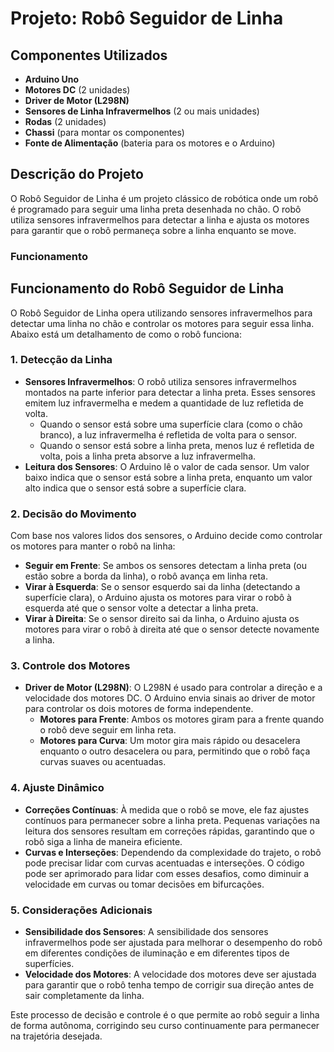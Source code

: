 # Projeto: Robô Seguidor de Linha

## Componentes Utilizados

- **Arduino Uno**
- **Motores DC** (2 unidades)
- **Driver de Motor (L298N)**
- **Sensores de Linha Infravermelhos** (2 ou mais unidades)
- **Rodas** (2 unidades)
- **Chassi** (para montar os componentes)
- **Fonte de Alimentação** (bateria para os motores e o Arduino)

## Descrição do Projeto

O Robô Seguidor de Linha é um projeto clássico de robótica onde um robô é programado para seguir uma linha preta desenhada no chão. O robô utiliza sensores infravermelhos para detectar a linha e ajusta os motores para garantir que o robô permaneça sobre a linha enquanto se move.

### Funcionamento

## Funcionamento do Robô Seguidor de Linha

O Robô Seguidor de Linha opera utilizando sensores infravermelhos para detectar uma linha no chão e controlar os motores para seguir essa linha. Abaixo está um detalhamento de como o robô funciona:

### 1. Detecção da Linha

- **Sensores Infravermelhos**: O robô utiliza sensores infravermelhos montados na parte inferior para detectar a linha preta. Esses sensores emitem luz infravermelha e medem a quantidade de luz refletida de volta.
  - Quando o sensor está sobre uma superfície clara (como o chão branco), a luz infravermelha é refletida de volta para o sensor.
  - Quando o sensor está sobre a linha preta, menos luz é refletida de volta, pois a linha preta absorve a luz infravermelha.
- **Leitura dos Sensores**: O Arduino lê o valor de cada sensor. Um valor baixo indica que o sensor está sobre a linha preta, enquanto um valor alto indica que o sensor está sobre a superfície clara.

### 2. Decisão do Movimento

Com base nos valores lidos dos sensores, o Arduino decide como controlar os motores para manter o robô na linha:

- **Seguir em Frente**: Se ambos os sensores detectam a linha preta (ou estão sobre a borda da linha), o robô avança em linha reta.
- **Virar à Esquerda**: Se o sensor esquerdo sai da linha (detectando a superfície clara), o Arduino ajusta os motores para virar o robô à esquerda até que o sensor volte a detectar a linha preta.
- **Virar à Direita**: Se o sensor direito sai da linha, o Arduino ajusta os motores para virar o robô à direita até que o sensor detecte novamente a linha.

### 3. Controle dos Motores

- **Driver de Motor (L298N)**: O L298N é usado para controlar a direção e a velocidade dos motores DC. O Arduino envia sinais ao driver de motor para controlar os dois motores de forma independente.
  - **Motores para Frente**: Ambos os motores giram para a frente quando o robô deve seguir em linha reta.
  - **Motores para Curva**: Um motor gira mais rápido ou desacelera enquanto o outro desacelera ou para, permitindo que o robô faça curvas suaves ou acentuadas.

### 4. Ajuste Dinâmico

- **Correções Contínuas**: À medida que o robô se move, ele faz ajustes contínuos para permanecer sobre a linha preta. Pequenas variações na leitura dos sensores resultam em correções rápidas, garantindo que o robô siga a linha de maneira eficiente.
- **Curvas e Interseções**: Dependendo da complexidade do trajeto, o robô pode precisar lidar com curvas acentuadas e interseções. O código pode ser aprimorado para lidar com esses desafios, como diminuir a velocidade em curvas ou tomar decisões em bifurcações.

### 5. Considerações Adicionais

- **Sensibilidade dos Sensores**: A sensibilidade dos sensores infravermelhos pode ser ajustada para melhorar o desempenho do robô em diferentes condições de iluminação e em diferentes tipos de superfícies.
- **Velocidade dos Motores**: A velocidade dos motores deve ser ajustada para garantir que o robô tenha tempo de corrigir sua direção antes de sair completamente da linha.

Este processo de decisão e controle é o que permite ao robô seguir a linha de forma autônoma, corrigindo seu curso continuamente para permanecer na trajetória desejada.
